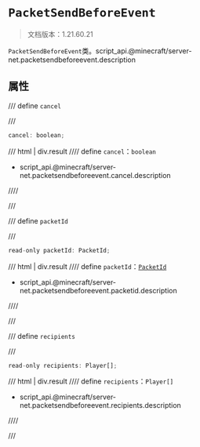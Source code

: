 # `PacketSendBeforeEvent`

> 文档版本：1.21.60.21

`PacketSendBeforeEvent`类。script_api.@minecraft/server-net.packetsendbeforeevent.description

## 属性

/// define
`cancel`


///

```js
cancel: boolean;
```

/// html | div.result
//// define
`cancel`：`boolean`

- script_api.@minecraft/server-net.packetsendbeforeevent.cancel.description


////

///


/// define
`packetId`


///

```js
read-only packetId: PacketId;
```

/// html | div.result
//// define
`packetId`：[`PacketId`](./packetid.md)

- script_api.@minecraft/server-net.packetsendbeforeevent.packetid.description


////

///


/// define
`recipients`


///

```js
read-only recipients: Player[];
```

/// html | div.result
//// define
`recipients`：`Player[]`

- script_api.@minecraft/server-net.packetsendbeforeevent.recipients.description


////

///

